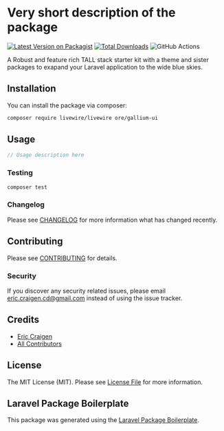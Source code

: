 # Very short description of the package

[![Latest Version on Packagist](https://img.shields.io/packagist/v/ore/gallium-ui.svg?style=flat-square)](https://packagist.org/packages/ore/gallium-ui)
[![Total Downloads](https://img.shields.io/packagist/dt/ore/gallium-ui.svg?style=flat-square)](https://packagist.org/packages/ore/gallium-ui)
![GitHub Actions](https://github.com/ore/gallium-ui/actions/workflows/main.yml/badge.svg)

A Robust and feature rich TALL stack starter kit with a theme and sister packages to exapand your Laravel application to the wide blue skies.

## Installation

You can install the package via composer:

```bash
composer require livewire/livewire ore/gallium-ui
```

## Usage

```php
// Usage description here
```

### Testing

```bash
composer test
```

### Changelog

Please see [CHANGELOG](CHANGELOG.md) for more information what has changed recently.

## Contributing

Please see [CONTRIBUTING](CONTRIBUTING.md) for details.

### Security

If you discover any security related issues, please email eric.craigen.cd@gmail.com instead of using the issue tracker.

## Credits

-   [Eric Craigen](https://github.com/ore)
-   [All Contributors](../../contributors)

## License

The MIT License (MIT). Please see [License File](LICENSE.md) for more information.

## Laravel Package Boilerplate

This package was generated using the [Laravel Package Boilerplate](https://laravelpackageboilerplate.com).
